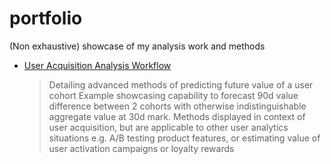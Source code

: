 # portfolio
(Non exhaustive) showcase of my analysis work and methods

* [User Acquisition Analysis Workflow](https://github.com/pyryjh/portfolio/tree/main/customer_acquisition_analytics)
    > Detailing advanced methods of predicting future value of a user cohort
    > Example showcasing capability to forecast 90d value difference between 2 cohorts with otherwise indistinguishable aggregate value at 30d mark.
    > Methods displayed in context of user acquisition, but are applicable to other user analytics situations e.g. A/B testing product features, or estimating value of user activation campaigns or loyalty rewards
